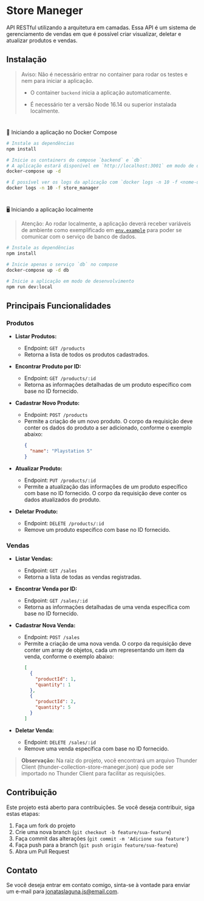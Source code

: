 # Store Maneger

API RESTful utilizando a arquitetura em camadas. Essa API é um sistema de gerenciamento de vendas em que é possível criar visualizar, deletar e atualizar produtos e vendas.

## Instalação

> Aviso: Não é necessário entrar no container para rodar os testes e nem para iniciar a aplicação.
>
> - O container `backend` inicia a aplicação automaticamente.
>
>
> - É necessário ter a versão Node 16.14 ou superior instalada localmente.

#

🐳 Iniciando a aplicação no Docker Compose

```bash
# Instale as dependências
npm install

# Inicie os containers do compose `backend` e `db`
# A aplicação estará disponível em `http://localhost:3001` em modo de desenvolvimento
docker-compose up -d

# É possível ver os logs da aplicação com `docker logs -n 10 -f <nome-do-container>`
docker logs -n 10 -f store_manager
```
#

🖥️ Iniciando a aplicação localmente

> Atenção: Ao rodar localmente, a aplicação deverá receber variáveis de ambiente como exemplificado em [`env.example`](./env.example) para poder se comunicar com o serviço de banco de dados.

```bash
# Instale as dependências
npm install

# Inicie apenas o serviço `db` no compose
docker-compose up -d db

# Inicie a aplicação em modo de desenvolvimento
npm run dev:local
```
##

## Principais Funcionalidades

### Produtos

- **Listar Produtos:**
  - Endpoint: `GET /products`
  - Retorna a lista de todos os produtos cadastrados.

- **Encontrar Produto por ID:**
  - Endpoint: `GET /products/:id`
  - Retorna as informações detalhadas de um produto específico com base no ID fornecido.

- **Cadastrar Novo Produto:**
  - Endpoint: `POST /products`
  - Permite a criação de um novo produto. O corpo da requisição deve conter os dados do produto a ser adicionado, conforme o exemplo abaixo:
    ```json
    {
      "name": "Playstation 5"
    }
    ```

- **Atualizar Produto:**
  - Endpoint: `PUT /products/:id`
  - Permite a atualização das informações de um produto específico com base no ID fornecido. O corpo da requisição deve conter os dados atualizados do produto.

- **Deletar Produto:**
  - Endpoint: `DELETE /products/:id`
  - Remove um produto específico com base no ID fornecido.

### Vendas

- **Listar Vendas:**
  - Endpoint: `GET /sales`
  - Retorna a lista de todas as vendas registradas.

- **Encontrar Venda por ID:**
  - Endpoint: `GET /sales/:id`
  - Retorna as informações detalhadas de uma venda específica com base no ID fornecido.

- **Cadastrar Nova Venda:**
  - Endpoint: `POST /sales`
  - Permite a criação de uma nova venda. O corpo da requisição deve conter um array de objetos, cada um representando um item da venda, conforme o exemplo abaixo:
    ```json
    [
      {
        "productId": 1,
        "quantity": 1
      },
      {
        "productId": 2,
        "quantity": 5
      }
    ]
    ```

- **Deletar Venda:**
  - Endpoint: `DELETE /sales/:id`
  - Remove uma venda específica com base no ID fornecido.

> <strong>Observação:</strong> Na raiz do projeto, você encontrará um arquivo Thunder Client (thunder-collection-store-maneger.json) que pode ser importado no Thunder Client para facilitar as requisições.

## Contribuição

Este projeto está aberto para contribuições. Se você deseja contribuir, siga estas etapas:

1. Faça um fork do projeto
2. Crie uma nova branch (`git checkout -b feature/sua-feature`)
3. Faça commit das alterações (`git commit -m 'Adicione sua feature'`)
4. Faça push para a branch (`git push origin feature/sua-feature`)
5. Abra um Pull Request

## Contato

Se você deseja entrar em contato comigo, sinta-se à vontade para enviar um e-mail para [jonataslaguna.js@email.com](mailto:jonataslaguna.js@email.com).

